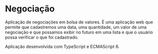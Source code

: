 # Negociação
Aplicação de negociações em bolsa de valores.
É uma aplicação web que permite que cadastremos uma data,
uma quantidade, um valor de uma negociação e que possamos exibir no futuro em uma lista e que o usuário
possa verificar o que foi cadastrado.

Aplicação desenvolvida com TypeScript e ECMAScript 6.
